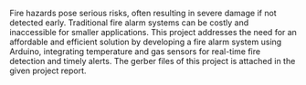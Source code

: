  Fire hazards pose serious risks, often resulting in severe damage
 if not detected early. Traditional fire alarm systems can be
 costly and inaccessible for smaller applications. This project
 addresses the need for an affordable and efficient solution by
 developing a fire alarm system using Arduino, integrating
 temperature and gas sensors for real-time fire detection and
 timely alerts. The gerber files of this project is attached in the given project report.
